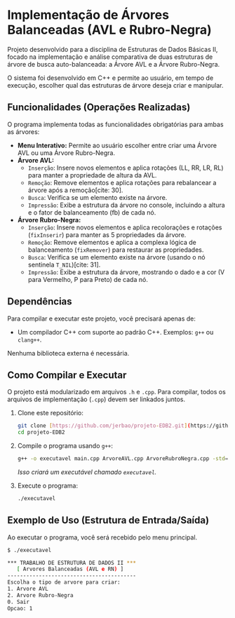 # Implementação de Árvores Balanceadas (AVL e Rubro-Negra)

Projeto desenvolvido para a disciplina de Estruturas de Dados Básicas II, focado na implementação e análise comparativa de duas estruturas de árvore de busca auto-balanceada: a Árvore AVL e a Árvore Rubro-Negra.

O sistema foi desenvolvido em C++ e permite ao usuário, em tempo de execução, escolher qual das estruturas de árvore deseja criar e manipular.

## Funcionalidades (Operações Realizadas)

O programa implementa todas as funcionalidades obrigatórias para ambas as árvores:

* **Menu Interativo:** Permite ao usuário escolher entre criar uma Árvore AVL ou uma Árvore Rubro-Negra.
* **Árvore AVL:**
    * `Inserção`: Insere novos elementos e aplica rotações (LL, RR, LR, RL) para manter a propriedade de altura da AVL.
    * `Remoção`: Remove elementos e aplica rotações para rebalancear a árvore após a remoção[cite: 30].
    * `Busca`: Verifica se um elemento existe na árvore.
    * `Impressão`: Exibe a estrutura da árvore no console, incluindo a altura e o fator de balanceamento (fb) de cada nó.
* **Árvore Rubro-Negra:**
    * `Inserção`: Insere novos elementos e aplica recolorações e rotações (`fixInserir`) para manter as 5 propriedades da árvore.
    * `Remoção`: Remove elementos e aplica a complexa lógica de balanceamento (`fixRemover`) para restaurar as propriedades.
    * `Busca`: Verifica se um elemento existe na árvore (usando o nó sentinela `T_NIL`)[cite: 31].
    * `Impressão`: Exibe a estrutura da árvore, mostrando o dado e a cor (V para Vermelho, P para Preto) de cada nó.

## Dependências

Para compilar e executar este projeto, você precisará apenas de:

* Um compilador C++ com suporte ao padrão C++. Exemplos: `g++` ou `clang++`.

Nenhuma biblioteca externa é necessária.

## Como Compilar e Executar

O projeto está modularizado em arquivos `.h` e `.cpp`. Para compilar, todos os arquivos de implementação (`.cpp`) devem ser linkados juntos.

1.  Clone este repositório:
    ```bash
    git clone [https://github.com/jerbao/projeto-EDB2.git](https://github.com/jerbao/EDBII-Trab1.git)
    cd projeto-EDB2
    ```

2.  Compile o programa usando `g++`:
    ```bash
    g++ -o executavel main.cpp ArvoreAVL.cpp ArvoreRubroNegra.cpp -std=c++20
    ```
    *Isso criará um executável chamado `executavel`.*

3.  Execute o programa:
    ```bash
    ./executavel
    ```

## Exemplo de Uso (Estrutura de Entrada/Saída)

Ao executar o programa, você será recebido pelo menu principal.

```bash
$ ./executavel

*** TRABALHO DE ESTRUTURA DE DADOS II ***
   [ Arvores Balanceadas (AVL e RN) ]
-----------------------------------------
Escolha o tipo de arvore para criar:
1. Arvore AVL
2. Arvore Rubro-Negra
0. Sair
Opcao: 1